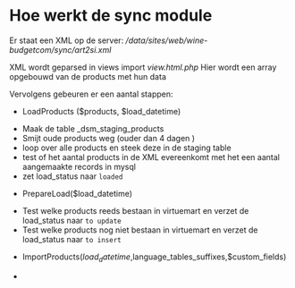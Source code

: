 Hoe werkt de sync module
========================

Er staat een XML op de server: _/data/sites/web/wine-budgetcom/sync/art2si.xml_

XML wordt geparsed in views import _view.html.php_
Hier wordt een array opgebouwd van de products met hun data

Vervolgens gebeuren er een aantal stappen:

* LoadProducts ($products, $load_datetime)
 - Maak de table _dsm_staging_products
 - Smijt oude products weg (ouder dan 4 dagen )
 - loop over alle products en steek deze in de staging table
 - test of het aantal products in de XML evereenkomt met het een aantal aangemaakte records in mysql
 - zet load_status naar `loaded`

* PrepareLoad($load_datetime)
 - Test welke products reeds bestaan in virtuemart en verzet de load_status naar `to update`
 - Test welke products nog niet bestaan in virtuemart en verzet de load_status naar `to insert`

* ImportProducts($load_datetime,$language_tables_suffixes,$custom_fields)
 - 
